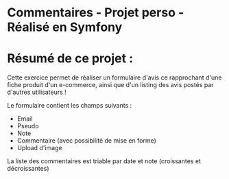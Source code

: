 # Commentaires - Projet perso - Réalisé en Symfony

# Résumé de ce projet :

Cette exercice permet de réaliser un formulaire d'avis ce rapprochant d'une fiche produit d'un e-commerce, ainsi que d'un listing des avis postés par d'autres utilisateurs !

Le formulaire contient les champs suivants :

* Email
* Pseudo
* Note
* Commentaire (avec possibilité de mise en forme)
* Upload d'image

La liste des commentaires est triable par date et note (croissantes et décroissantes)



